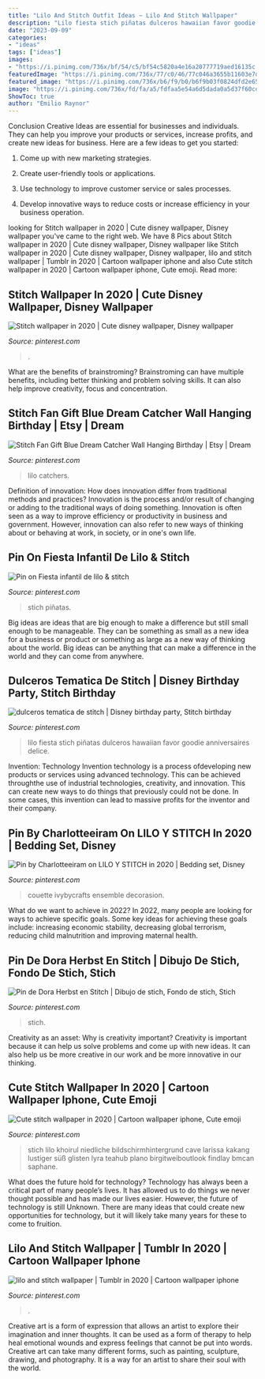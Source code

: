 ```yaml
---
title: "Lilo And Stitch Outfit Ideas ~ Lilo And Stitch Wallpaper"
description: "Lilo fiesta stich piñatas dulceros hawaiian favor goodie anniversaires delice"
date: "2023-09-09"
categories:
- "ideas"
tags: ["ideas"]
images:
- "https://i.pinimg.com/736x/bf/54/c5/bf54c5820a4e16a20777719aed16135c.jpg"
featuredImage: "https://i.pinimg.com/736x/77/c0/46/77c046a3655b11603e7d6bc4b02fdbc0.jpg"
featured_image: "https://i.pinimg.com/736x/b6/f9/b0/b6f9b03f0824dfd2e65a1660420c8509.jpg"
image: "https://i.pinimg.com/736x/fd/fa/a5/fdfaa5e54a6d5dada0a5d37f60cd993c.jpg"
ShowToc: true
author: "Emilio Raynor"
---
```



Conclusion
Creative Ideas are essential for businesses and individuals. They can help you improve your products or services, increase profits, and create new ideas for business. Here are a few ideas to get you started:
1. Come up with new marketing strategies.

2. Create user-friendly tools or applications.

3. Use technology to improve customer service or sales processes.

4. Develop innovative ways to reduce costs or increase efficiency in your business operation.

	

		
looking for Stitch wallpaper in 2020 | Cute disney wallpaper, Disney wallpaper you've came to the right web. We have 8 Pics about Stitch wallpaper in 2020 | Cute disney wallpaper, Disney wallpaper like Stitch wallpaper in 2020 | Cute disney wallpaper, Disney wallpaper, lilo and stitch wallpaper | Tumblr in 2020 | Cartoon wallpaper iphone and also Cute stitch wallpaper in 2020 | Cartoon wallpaper iphone, Cute emoji. Read more:
		
    
## Stitch Wallpaper In 2020 | Cute Disney Wallpaper, Disney Wallpaper

<img loading=lazy src="https://i.pinimg.com/736x/cb/c4/4f/cbc44f0d901ab5a7aa48b828a3493278.jpg" onerror="this.onerror=null;this.src='https://tse1.mm.bing.net/th?id=OIP.EfrjrcgPVtd2q36KH36tvwHaMu&amp;pid=15.1';" alt="Stitch wallpaper in 2020 | Cute disney wallpaper, Disney wallpaper">

_Source: pinterest.com_

>. 

	

What are the benefits of brainstroming?
Brainstroming can have multiple benefits, including better thinking and problem solving skills. It can also help improve creativity, focus and concentration.

    
## Stitch Fan Gift Blue Dream Catcher Wall Hanging Birthday | Etsy | Dream

<img loading=lazy src="https://i.pinimg.com/736x/b6/f9/b0/b6f9b03f0824dfd2e65a1660420c8509.jpg" onerror="this.onerror=null;this.src='https://tse3.mm.bing.net/th?id=OIP.ot4qD7omwN0boMP35ZetBgHaLI&amp;pid=15.1';" alt="Stitch Fan Gift Blue Dream Catcher Wall Hanging Birthday | Etsy | Dream">

_Source: pinterest.com_

>lilo catchers. 

	

Definition of innovation: How does innovation differ from traditional methods and practices?
Innovation is the process and/or result of changing or adding to the traditional ways of doing something. Innovation is often seen as a way to improve efficiency or productivity in business and government. However, innovation can also refer to new ways of thinking about or behaving at work, in society, or in one's own life.

    
## Pin On Fiesta Infantil De Lilo &amp; Stitch

<img loading=lazy src="https://i.pinimg.com/736x/9a/cc/89/9acc894399f2495367167e9f48793518.jpg" onerror="this.onerror=null;this.src='https://tse1.mm.bing.net/th?id=OIP.dswHJX0qcLA9ePoNB4s9OgHaJ4&amp;pid=15.1';" alt="Pin on Fiesta infantil de lilo &amp; stitch">

_Source: pinterest.com_

>stich piñatas. 

	

Big ideas are ideas that are big enough to make a difference but still small enough to be manageable. They can be something as small as a new idea for a business or product or something as large as a new way of thinking about the world. Big ideas can be anything that can make a difference in the world and they can come from anywhere.

    
## Dulceros Tematica De Stitch | Disney Birthday Party, Stitch Birthday

<img loading=lazy src="https://i.pinimg.com/736x/fd/fa/a5/fdfaa5e54a6d5dada0a5d37f60cd993c.jpg" onerror="this.onerror=null;this.src='https://tse4.mm.bing.net/th?id=OIP.8AebMzUYU3E2K6-rWUu1KwHaHS&amp;pid=15.1';" alt="dulceros tematica de stitch | Disney birthday party, Stitch birthday">

_Source: pinterest.com_

>lilo fiesta stich piñatas dulceros hawaiian favor goodie anniversaires delice. 

	

Invention: Technology
Invention technology is a process ofdeveloping new products or services using advanced technology. This can be achieved throughthe use of industrial technologies, creativity, and innovation. This can create new ways to do things that previously could not be done. In some cases, this invention can lead to massive profits for the inventor and their company.

    
## Pin By Charlotteeiram On LILO Y STITCH In 2020 | Bedding Set, Disney

<img loading=lazy src="https://i.pinimg.com/736x/fa/1d/79/fa1d795829451a33ae46afa9d990c093.jpg" onerror="this.onerror=null;this.src='https://tse4.mm.bing.net/th?id=OIP.4B0DjgZ_Va5SIMZ2lYeIBAHaHa&amp;pid=15.1';" alt="Pin by Charlotteeiram on LILO Y STITCH in 2020 | Bedding set, Disney">

_Source: pinterest.com_

>couette ivybycrafts ensemble decorasion. 

	

What do we want to achieve in 2022?
In 2022, many people are looking for ways to achieve specific goals. Some key ideas for achieving these goals include: increasing economic stability, decreasing global terrorism, reducing child malnutrition and improving maternal health.

    
## Pin De Dora Herbst En Stitch | Dibujo De Stich, Fondo De Stich, Stich

<img loading=lazy src="https://i.pinimg.com/736x/bf/54/c5/bf54c5820a4e16a20777719aed16135c.jpg" onerror="this.onerror=null;this.src='https://tse3.mm.bing.net/th?id=OIP.rbu_-y72bBZokvnZK6B9bwHaJS&amp;pid=15.1';" alt="Pin de Dora Herbst en Stitch | Dibujo de stich, Fondo de stich, Stich">

_Source: pinterest.com_

>stich. 

	

Creativity as an asset: Why is creativity important?
Creativity is important because it can help us solve problems and come up with new ideas. It can also help us be more creative in our work and be more innovative in our thinking.

    
## Cute Stitch Wallpaper In 2020 | Cartoon Wallpaper Iphone, Cute Emoji

<img loading=lazy src="https://i.pinimg.com/736x/55/16/88/5516889f575a406723b6eac68062441d.jpg" onerror="this.onerror=null;this.src='https://tse2.mm.bing.net/th?id=OIP.1EgKo1kK339CDzwnfokU9gHaLG&amp;pid=15.1';" alt="Cute stitch wallpaper in 2020 | Cartoon wallpaper iphone, Cute emoji">

_Source: pinterest.com_

>stich lilo khoirul niedliche bildschirmhintergrund cave larissa kakang lustiger süß glisten lyra teahub plano birgitweiboutlook findlay bmcan saphane. 

	

What does the future hold for technology?
Technology has always been a critical part of many people’s lives. It has allowed us to do things we never thought possible and has made our lives easier. However, the future of technology is still Unknown. There are many ideas that could create new opportunities for technology, but it will likely take many years for these to come to fruition.

    
## Lilo And Stitch Wallpaper | Tumblr In 2020 | Cartoon Wallpaper Iphone

<img loading=lazy src="https://i.pinimg.com/736x/77/c0/46/77c046a3655b11603e7d6bc4b02fdbc0.jpg" onerror="this.onerror=null;this.src='https://tse2.mm.bing.net/th?id=OIP.mlkWEZFkr4rOnSLISLX6-gHaNK&amp;pid=15.1';" alt="lilo and stitch wallpaper | Tumblr in 2020 | Cartoon wallpaper iphone">

_Source: pinterest.com_

>. 

	

Creative art is a form of expression that allows an artist to explore their imagination and inner thoughts. It can be used as a form of therapy to help heal emotional wounds and express feelings that cannot be put into words. Creative art can take many different forms, such as painting, sculpture, drawing, and photography. It is a way for an artist to share their soul with the world.

